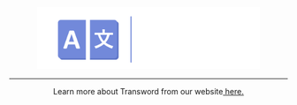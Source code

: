 <!--suppress HtmlDeprecatedAttribute -->

<div align="center">
  <img alt="Transword" src="artwork/Logo Banner.png" width=80%>
</div>

<hr/>

<div align="center">
  Learn more about Transword from our website<a href="https://transword.xyz"> here. </a>
</div>
